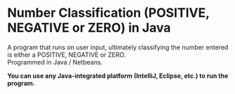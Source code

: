 # Number Classification (POSITIVE, NEGATIVE or ZERO) in Java 
<p> A program that runs on user input, ultimately classifying the number entered is either a POSITIVE, NEGATIVE or ZERO. </br>
Programmed in Java / Netbeans. </br>

<b> You can use any Java-integrated platform (IntelliJ, Eclipse, etc.) to run the program. </b> </p>
